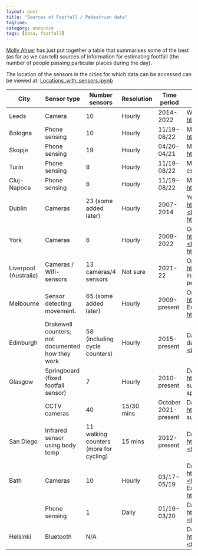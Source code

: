 ```yaml
---
layout: post
title: "Sources of Footfall / Pedestrian data"
tagline:
category: announce
tags: [data, footfall]
---
```


[Molly Ahser](https://github.com/masher92) has just put together a table that summarises some of the best (as far as we can tell) sources of information for estimating footfall (the number of people passing particular places during the day).

The location of the sensors in the cities for which data can be accessed can be viewed at: [Locations_with_sensors.ipynb](https://nbviewer.org/github/masher92/footfall/blob/master/Locations_with_sensors.ipynb?flush_cache=True)


| City | Sensor type | Number sensors | Resolution | Time period | Data link |
|---|---|---|---|---------|---|
| Leeds | Camera |10 | Hourly | 2014-2022 |  Weekly csvs: https://tinyurl.com/4y3dxxzb |
| Bologna | Phone sensing| 10 | Hourly | 11/19-08/22 |Monthly csvs: https://tinyurl.com/2p8ty9f2 | 
| Skopje |Phone sensing | 19 | Hourly | 04/20-04/21 |Monthly csvs: https://tinyurl.com/yc6b5xr8 | 
| Turin |Phone sensing | 8 | Hourly | 11/19-08/22 |Monthly csvs:https://tinyurl.com/yc7sdme5| 
| Cluj-Napoca| Phone sensing | 6 | Hourly | 11/19-08/22  |Monthly csvs: https://tinyurl.com/2z7a3m3k | 
| Dublin | Cameras | 23 (some added later) | Hourly  | 2007-2014| Yearly csvs: https://tinyurl.com/2n5he5rv.<br/>Existing Analysis: https://tinyurl.com/5n8ht2zt |
| York | Cameras  | 6 | Hourly  | 2009-2022 | One csv: https://tinyurl.com/ymj68ke6.<br/>Existing Analysis: https://tinyurl.com/bdz24use| 
| Liverpool (Australia) | Cameras / Wifi-sensors| 13 cameras/4 sensors | Not sure | 2021-22 | One csv: https://tinyurl.com/3kekyzs7 (only includes bikes/cars and not pedestrians||
| Melbourne | Sensor detecting movement. | 65 (some added later) | Hourly | 2009-present| One csv: https://tinyurl.com/45jnppsa <br/> Existing analysis: https://tinyurl.com/4xdd6epx|
| Edinburgh | Drakewell counters; not documented how they work | 58 (including cycle counters) | Hourly | 2015-present | Dashboard with data for specific days https://tinyurl.com/yk2dafse.<br/>Raw data not available  |
| Glasgow | Springboard (fixed footfall sensor) | 7 | Hourly | 2010-present | Data: https://tinyurl.com/y24bpa36 (not sure on format as date is not specified | 
|  | CCTV   cameras | 40 | 15/30 mins | October 2021-present | Daily data: https://tinyurl.com/ms5nyzb3 (not sure how to get 15/30 min data) |
| San Diego | Infrared sensor using body temp | 11 walking counters (more for cycling) | 15 mins | 2012-present | Dashboard: https://tinyurl.com/5xmz9e9k.<br/>Raw data not available | 
| Bath | Cameras | 10 | Hourly | 03/17-05/19 | Data summary: https://tinyurl.com/yck2asyp.<br/>Raw data not available. <br/>Existing Analysis: https://tinyurl.com/2p93hztd | 
|       | Phone sensing | 1 | Daily | 01/19-03/20 | Data analysis: https://tinyurl.com/2p8xxt8h.<br/>Raw data not available| 
| Helsinki | Bluetooth | N/A |    ||Data heat map: https://tinyurl.com/bdfjhssm.<br/>Raw data not available | 



